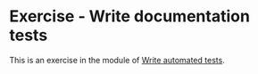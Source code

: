 # Exercise - Write documentation tests

This is an exercise in the module of [Write automated tests](https://docs.microsoft.com/en-us/learn/modules/rust-automated-tests/).
